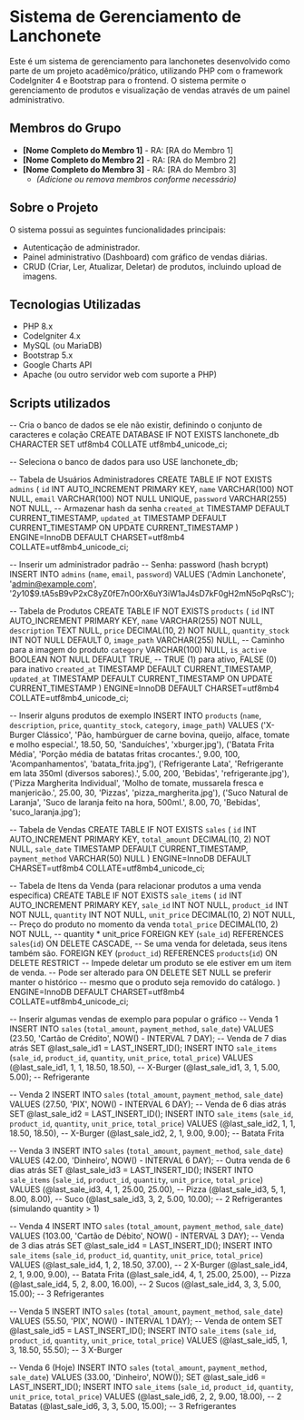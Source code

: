 # Sistema de Gerenciamento de Lanchonete

Este é um sistema de gerenciamento para lanchonetes desenvolvido como parte de um projeto acadêmico/prático, utilizando PHP com o framework CodeIgniter 4 e Bootstrap para o frontend. O sistema permite o gerenciamento de produtos e visualização de vendas através de um painel administrativo.

## Membros do Grupo

* **[Nome Completo do Membro 1]** - RA: [RA do Membro 1]
* **[Nome Completo do Membro 2]** - RA: [RA do Membro 2]
* **[Nome Completo do Membro 3]** - RA: [RA do Membro 3]
    * *(Adicione ou remova membros conforme necessário)*

## Sobre o Projeto

O sistema possui as seguintes funcionalidades principais:
* Autenticação de administrador.
* Painel administrativo (Dashboard) com gráfico de vendas diárias.
* CRUD (Criar, Ler, Atualizar, Deletar) de produtos, incluindo upload de imagens.

## Tecnologias Utilizadas

* PHP 8.x
* CodeIgniter 4.x
* MySQL (ou MariaDB)
* Bootstrap 5.x
* Google Charts API
* Apache (ou outro servidor web com suporte a PHP)

## Scripts utilizados

-- Cria o banco de dados se ele não existir, definindo o conjunto de caracteres e colação
CREATE DATABASE IF NOT EXISTS lanchonete_db 
    CHARACTER SET utf8mb4 
    COLLATE utf8mb4_unicode_ci;

-- Seleciona o banco de dados para uso
USE lanchonete_db;

-- Tabela de Usuários Administradores
CREATE TABLE IF NOT EXISTS `admins` (
  `id` INT AUTO_INCREMENT PRIMARY KEY,
  `name` VARCHAR(100) NOT NULL,
  `email` VARCHAR(100) NOT NULL UNIQUE,
  `password` VARCHAR(255) NOT NULL, -- Armazenar hash da senha
  `created_at` TIMESTAMP DEFAULT CURRENT_TIMESTAMP,
  `updated_at` TIMESTAMP DEFAULT CURRENT_TIMESTAMP ON UPDATE CURRENT_TIMESTAMP
) ENGINE=InnoDB DEFAULT CHARSET=utf8mb4 COLLATE=utf8mb4_unicode_ci;

-- Inserir um administrador padrão
-- Senha: password (hash bcrypt)
INSERT INTO `admins` (`name`, `email`, `password`) VALUES
('Admin Lanchonete', 'admin@example.com', '$2y$10$9.tA5sB9vP2xC8yZ0fE7nO0rX6uY3iW1aJ4sD7kF0gH2mN5oPqRsC');

-- Tabela de Produtos
CREATE TABLE IF NOT EXISTS `products` (
  `id` INT AUTO_INCREMENT PRIMARY KEY,
  `name` VARCHAR(255) NOT NULL,
  `description` TEXT NULL,
  `price` DECIMAL(10, 2) NOT NULL,
  `quantity_stock` INT NOT NULL DEFAULT 0,
  `image_path` VARCHAR(255) NULL, -- Caminho para a imagem do produto
  `category` VARCHAR(100) NULL,
  `is_active` BOOLEAN NOT NULL DEFAULT TRUE, -- TRUE (1) para ativo, FALSE (0) para inativo
  `created_at` TIMESTAMP DEFAULT CURRENT_TIMESTAMP,
  `updated_at` TIMESTAMP DEFAULT CURRENT_TIMESTAMP ON UPDATE CURRENT_TIMESTAMP
) ENGINE=InnoDB DEFAULT CHARSET=utf8mb4 COLLATE=utf8mb4_unicode_ci;

-- Inserir alguns produtos de exemplo
INSERT INTO `products` (`name`, `description`, `price`, `quantity_stock`, `category`, `image_path`) VALUES
('X-Burger Clássico', 'Pão, hambúrguer de carne bovina, queijo, alface, tomate e molho especial.', 18.50, 50, 'Sanduíches', 'xburger.jpg'),
('Batata Frita Média', 'Porção média de batatas fritas crocantes.', 9.00, 100, 'Acompanhamentos', 'batata_frita.jpg'),
('Refrigerante Lata', 'Refrigerante em lata 350ml (diversos sabores).', 5.00, 200, 'Bebidas', 'refrigerante.jpg'),
('Pizza Margherita Individual', 'Molho de tomate, mussarela fresca e manjericão.', 25.00, 30, 'Pizzas', 'pizza_margherita.jpg'),
('Suco Natural de Laranja', 'Suco de laranja feito na hora, 500ml.', 8.00, 70, 'Bebidas', 'suco_laranja.jpg');


-- Tabela de Vendas
CREATE TABLE IF NOT EXISTS `sales` (
  `id` INT AUTO_INCREMENT PRIMARY KEY,
  `total_amount` DECIMAL(10, 2) NOT NULL,
  `sale_date` TIMESTAMP DEFAULT CURRENT_TIMESTAMP,
  `payment_method` VARCHAR(50) NULL
) ENGINE=InnoDB DEFAULT CHARSET=utf8mb4 COLLATE=utf8mb4_unicode_ci;

-- Tabela de Itens da Venda (para relacionar produtos a uma venda específica)
CREATE TABLE IF NOT EXISTS `sale_items` (
  `id` INT AUTO_INCREMENT PRIMARY KEY,
  `sale_id` INT NOT NULL,
  `product_id` INT NOT NULL,
  `quantity` INT NOT NULL,
  `unit_price` DECIMAL(10, 2) NOT NULL, -- Preço do produto no momento da venda
  `total_price` DECIMAL(10, 2) NOT NULL, -- quantity * unit_price
  FOREIGN KEY (`sale_id`) REFERENCES `sales`(`id`) ON DELETE CASCADE, -- Se uma venda for deletada, seus itens também são.
  FOREIGN KEY (`product_id`) REFERENCES `products`(`id`) ON DELETE RESTRICT -- Impede deletar um produto se ele estiver em um item de venda.
                                                                         -- Pode ser alterado para ON DELETE SET NULL se preferir manter o histórico
                                                                         -- mesmo que o produto seja removido do catálogo.
) ENGINE=InnoDB DEFAULT CHARSET=utf8mb4 COLLATE=utf8mb4_unicode_ci;

-- Inserir algumas vendas de exemplo para popular o gráfico
-- Venda 1
INSERT INTO `sales` (`total_amount`, `payment_method`, `sale_date`) VALUES 
(23.50, 'Cartão de Crédito', NOW() - INTERVAL 7 DAY); -- Venda de 7 dias atrás
SET @last_sale_id1 = LAST_INSERT_ID();
INSERT INTO `sale_items` (`sale_id`, `product_id`, `quantity`, `unit_price`, `total_price`) VALUES
(@last_sale_id1, 1, 1, 18.50, 18.50), -- X-Burger
(@last_sale_id1, 3, 1, 5.00, 5.00);   -- Refrigerante

-- Venda 2
INSERT INTO `sales` (`total_amount`, `payment_method`, `sale_date`) VALUES 
(27.50, 'PIX', NOW() - INTERVAL 6 DAY); -- Venda de 6 dias atrás
SET @last_sale_id2 = LAST_INSERT_ID();
INSERT INTO `sale_items` (`sale_id`, `product_id`, `quantity`, `unit_price`, `total_price`) VALUES
(@last_sale_id2, 1, 1, 18.50, 18.50), -- X-Burger
(@last_sale_id2, 2, 1, 9.00, 9.00);   -- Batata Frita

-- Venda 3
INSERT INTO `sales` (`total_amount`, `payment_method`, `sale_date`) VALUES 
(42.00, 'Dinheiro', NOW() - INTERVAL 6 DAY); -- Outra venda de 6 dias atrás
SET @last_sale_id3 = LAST_INSERT_ID();
INSERT INTO `sale_items` (`sale_id`, `product_id`, `quantity`, `unit_price`, `total_price`) VALUES
(@last_sale_id3, 4, 1, 25.00, 25.00), -- Pizza
(@last_sale_id3, 5, 1, 8.00, 8.00),   -- Suco
(@last_sale_id3, 3, 2, 5.00, 10.00);  -- 2 Refrigerantes (simulando quantity > 1)

-- Venda 4
INSERT INTO `sales` (`total_amount`, `payment_method`, `sale_date`) VALUES 
(103.00, 'Cartão de Débito', NOW() - INTERVAL 3 DAY); -- Venda de 3 dias atrás
SET @last_sale_id4 = LAST_INSERT_ID();
INSERT INTO `sale_items` (`sale_id`, `product_id`, `quantity`, `unit_price`, `total_price`) VALUES
(@last_sale_id4, 1, 2, 18.50, 37.00), -- 2 X-Burger
(@last_sale_id4, 2, 1, 9.00, 9.00),   -- Batata Frita
(@last_sale_id4, 4, 1, 25.00, 25.00), -- Pizza
(@last_sale_id4, 5, 2, 8.00, 16.00),  -- 2 Sucos
(@last_sale_id4, 3, 3, 5.00, 15.00);  -- 3 Refrigerantes

-- Venda 5
INSERT INTO `sales` (`total_amount`, `payment_method`, `sale_date`) VALUES 
(55.50, 'PIX', NOW() - INTERVAL 1 DAY); -- Venda de ontem
SET @last_sale_id5 = LAST_INSERT_ID();
INSERT INTO `sale_items` (`sale_id`, `product_id`, `quantity`, `unit_price`, `total_price`) VALUES
(@last_sale_id5, 1, 3, 18.50, 55.50); -- 3 X-Burger

-- Venda 6 (Hoje)
INSERT INTO `sales` (`total_amount`, `payment_method`, `sale_date`) VALUES 
(33.00, 'Dinheiro', NOW());
SET @last_sale_id6 = LAST_INSERT_ID();
INSERT INTO `sale_items` (`sale_id`, `product_id`, `quantity`, `unit_price`, `total_price`) VALUES
(@last_sale_id6, 2, 2, 9.00, 18.00), -- 2 Batatas
(@last_sale_id6, 3, 3, 5.00, 15.00);  -- 3 Refrigerantes
